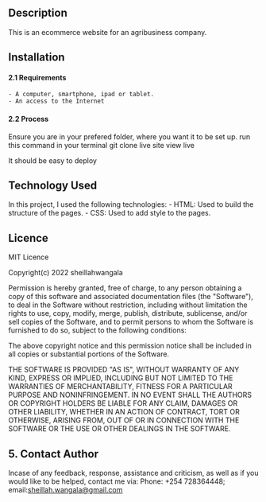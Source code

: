 ## Description
This is an ecommerce website for an agribusiness company.

## Installation 
####  2.1 Requirements
    - A computer, smartphone, ipad or tablet.
    - An access to the Internet
####  2.2 Process
Ensure you are in your prefered folder, where you want it to be set up. run this command in your terminal git clone live site view live

It should be easy to deploy

## Technology Used
In this project, I used the following technologies:
    - HTML: Used to build the structure of the pages.
    - CSS: Used to add style to the pages.
## Licence
MIT Licence

Copyright(c) 2022 sheillahwangala

Permission is hereby granted, free of charge, to any person obtaining a copy of this software and associated documentation files (the "Software"), to deal in the Software without restriction, including without limitation the rights to use, copy, modify, merge, publish, distribute, sublicense, and/or sell copies of the Software, and to permit persons to whom the Software is furnished to do so, subject to the following conditions:

The above copyright notice and this permission notice shall be included in all copies or substantial portions of the Software.

THE SOFTWARE IS PROVIDED "AS IS", WITHOUT WARRANTY OF ANY KIND, EXPRESS OR IMPLIED, INCLUDING BUT NOT LIMITED TO THE WARRANTIES OF MERCHANTABILITY, FITNESS FOR A PARTICULAR PURPOSE AND NONINFRINGEMENT. IN NO EVENT SHALL THE AUTHORS OR COPYRIGHT HOLDERS BE LIABLE FOR ANY CLAIM, DAMAGES OR OTHER LIABILITY, WHETHER IN AN ACTION OF CONTRACT, TORT OR OTHERWISE, ARISING FROM, OUT OF OR IN CONNECTION WITH THE SOFTWARE OR THE USE OR OTHER DEALINGS IN THE SOFTWARE.

##  5. <a name='ContactAuthor'></a>Contact Author
Incase of any feedback, response, assistance and criticism, as well as if you would like to be helped, contact me via: 
Phone: +254 728364448; email:sheillah.wangala@gmail.com